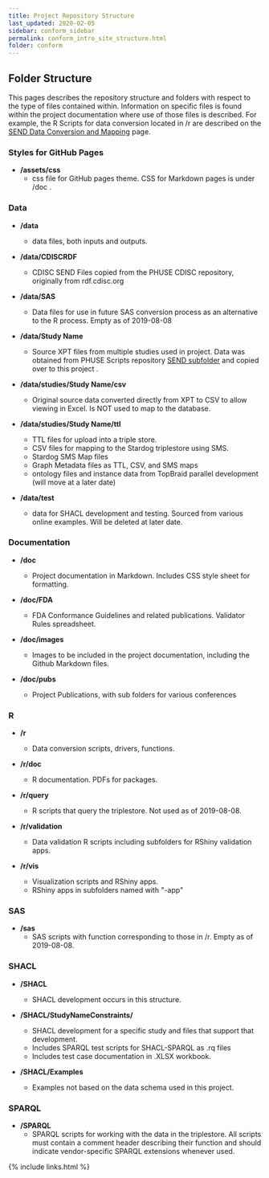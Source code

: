 ```yaml
---
title: Project Repository Structure
last_updated: 2020-02-05
sidebar: conform_sidebar
permalink: conform_intro_site_structure.html
folder: conform
---
```


## Folder Structure

This pages describes the repository structure and folders with respect to the type of files contained within. Information on specific files is found within the project documentation where use of those files is described. For example, the R Scripts for data conversion located in /r are described on the [SEND Data Conversion and Mapping](DataConversion.md) page.

### Styles for GitHub Pages
-   **/assets/css**
    - css file for GitHub pages theme. CSS for Markdown pages is under /doc .

### Data

-   **/data**
    - data files, both inputs and outputs.

-   **/data/CDISCRDF**
    - CDISC SEND Files copied from the PHUSE CDISC repository, originally from rdf.cdisc.org

-   **/data/SAS**
    -   Data files for use in future SAS conversion process as an alternative to the R process. Empty as of 2019-08-08

-   **/data/<font class="parameter">Study Name</font>**
    -   Source XPT files from multiple studies used in project. Data was obtained from PHUSE Scripts repository [SEND subfolder](https://github.com/phuse-org/phuse-scripts/tree/master/data/send) and copied over to this project .

-   **/data/studies/<font class="parameter">Study Name</font>/csv**
    -   Original source data converted directly from XPT to CSV to allow viewing in Excel. Is NOT used to map to the database.

-   **/data/studies/<font class="parameter">Study Name</font>/ttl**
    - TTL files for upload into a triple store.
    - CSV files for mapping to the Stardog triplestore using SMS.
    - Stardog SMS Map files
    - Graph Metadata files as TTL, CSV, and SMS maps
    - ontology files and instance data from TopBraid parallel development (will move at a later date)

-   **/data/test**
    - data for SHACL development and testing. Sourced from various online examples. Will be deleted at later date.

### Documentation

-   **/doc**
    - Project documentation in Markdown. Includes CSS style sheet for formatting.

-   **/doc/FDA**    
    - FDA Conformance Guidelines and related publications. Validator Rules spreadsheet.     
-   **/doc/images**
    -   Images to be included in the project documentation, including the Github Markdown files.

-   **/doc/pubs**
    -   Project Publications, with sub folders for various conferences

### R

-   **/r**
    - Data conversion scripts, drivers, functions.

-   **/r/doc**
    -   R documentation. PDFs for packages.
-   **/r/query**
    -   R scripts that query the triplestore. Not used as of 2019-08-08.
-   **/r/validation**
    -   Data validation R scripts including subfolders for RShiny validation apps.

-   **/r/vis**
    -   Visualization scripts and RShiny apps.
    -   RShiny apps in subfolders named with "-app"

### SAS

-   **/sas**
    -   SAS scripts with function corresponding to those in /r. Empty as of 2019-08-08.

### SHACL

-   **/SHACL**
    -   SHACL development occurs in this structure.  

-   **/SHACL/<font class='parameter'>StudyName</font>Constraints/**
    - SHACL development for a specific study and files that support that development.
    - Includes SPARQL test scripts for SHACL-SPARQL as .rq files
    - Includes test case documentation in .XLSX workbook.

-   **/SHACL/Examples**
    - Examples not based on the data schema used in this project.    

### SPARQL

-   **/SPARQL**
    -   SPARQL scripts for working with the data in the triplestore. All scripts must contain a comment header describing their function and should indicate vendor-specific SPARQL extensions whenever used.


{% include links.html %}
